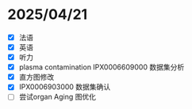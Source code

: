 # 2025/04/21

- [x] 法语
- [x] 英语
- [x] 听力
- [x] plasma contamination IPX0006609000 数据集分析
- [x] 直方图修改
- [x] IPX0006903000 数据集确认
- [ ] 尝试organ Aging 图优化